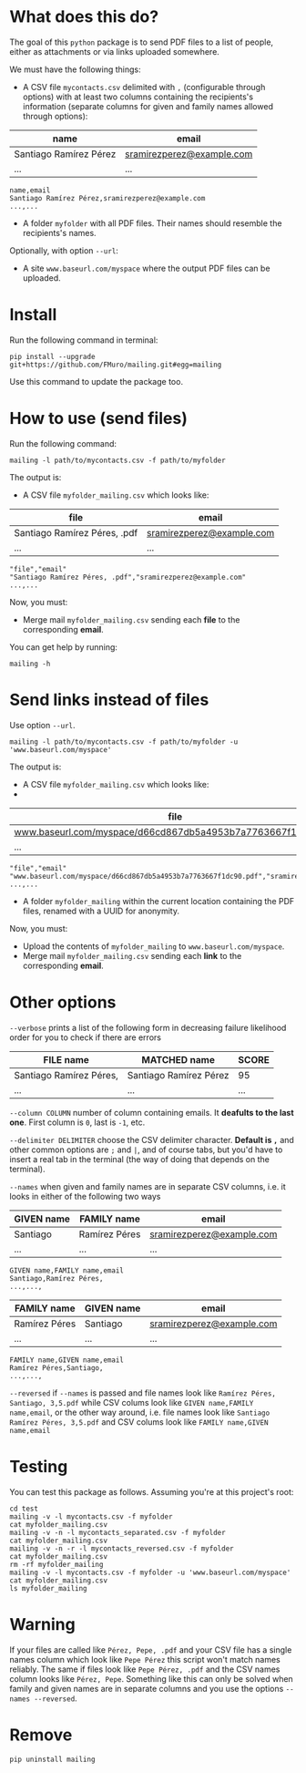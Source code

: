 # What does this do?

The goal of this `python` package is to send PDF files to a list of people, either as attachments or via links uploaded somewhere.

We must have the following things:

- A CSV file `mycontacts.csv` delimited with `,` (configurable through options) with at least two columns containing the recipients's information (separate columns for given and family names allowed through options):

| name                   | email                     |
| ---------------------- | ------------------------- |
| Santiago Ramírez Pérez | sramirezperez@example.com |
| ...                    | ...                       |

```
name,email
Santiago Ramírez Pérez,sramirezperez@example.com
...,...
```

- A folder `myfolder` with all PDF files. Their names should resemble the recipients's names.

Optionally, with option `--url`:

- A site `www.baseurl.com/myspace` where the output PDF files can be uploaded.

# Install

Run the following command in terminal:

```
pip install --upgrade git+https://github.com/FMuro/mailing.git#egg=mailing
```

Use this command to update the package too. 

# How to use (send files)

Run the following command:

```
mailing -l path/to/mycontacts.csv -f path/to/myfolder
```

The output is: 

- A CSV file `myfolder_mailing.csv` which looks like:
  
| file                         | email                     |
| ---------------------------- | ------------------------- |
| Santiago Ramírez Péres, .pdf | sramirezperez@example.com |
| ...                          | ...                       |
  
```
"file","email"
"Santiago Ramírez Péres, .pdf","sramirezperez@example.com"
...,...
```

Now, you must:

- Merge mail `myfolder_mailing.csv` sending each **file** to the corresponding **email**.

You can get help by running:

```
mailing -h
```

# Send links instead of files

Use option `--url`. 

```
mailing -l path/to/mycontacts.csv -f path/to/myfolder -u 'www.baseurl.com/myspace'
```

The output is:

- A CSV file `myfolder_mailing.csv` which looks like:
- 
| file                                                         | email                     |
| ------------------------------------------------------------ | ------------------------- |
| www.baseurl.com/myspace/d66cd867db5a4953b7a7763667f1dc90.pdf | sramirezperez@example.com |
| ...                                                          | ...                       |
  
```
"file","email"
"www.baseurl.com/myspace/d66cd867db5a4953b7a7763667f1dc90.pdf","sramirezperez@example.com"
...,...
```

- A folder `myfolder_mailing` within the current location containing the PDF files, renamed with a UUID for anonymity.

Now, you must:

- Upload the contents of `myfolder_mailing` to `www.baseurl.com/myspace`.
- Merge mail `myfolder_mailing.csv` sending each **link** to the corresponding **email**.

# Other options

`--verbose` prints a list of the following form in decreasing failure likelihood order for you to check if there are errors

| FILE name               | MATCHED name           | SCORE |
| ----------------------- | ---------------------- | ----- |
| Santiago Ramírez Péres, | Santiago Ramírez Pérez | 95    |
| ...                     | ...                    | ...   |

`--column COLUMN` number of column containing emails. It **deafults to the last one**. First column is `0`, last is `-1`, etc.

`--delimiter DELIMITER` choose the CSV delimiter character. **Default is `,`** and other common options are `;` and `|`, and of course tabs, but you'd have to insert a real tab in the terminal (the way of doing that depends on the terminal).

`--names` when given and family names are in separate CSV columns, i.e. it looks in either of the following two ways

| GIVEN name | FAMILY name   | email                     |
| ---------- | ------------- | ------------------------- |
| Santiago   | Ramírez Péres | sramirezperez@example.com |
| ...        | ...           | ...                       |

```
GIVEN name,FAMILY name,email
Santiago,Ramírez Péres,
...,...,
```

| FAMILY name   | GIVEN name | email                     |
| ------------- | ---------- | ------------------------- |
| Ramírez Péres | Santiago   | sramirezperez@example.com |
| ...           | ...        | ...                       |

```
FAMILY name,GIVEN name,email
Ramírez Péres,Santiago,
...,...,
```

`--reversed` if `--names` is passed and file names look like `Ramírez Péres, Santiago, 3,5.pdf` while CSV colums look like `GIVEN name,FAMILY name,email`, or the other way around, i.e. file names look like `Santiago Ramírez Péres, 3,5.pdf` and CSV colums look like `FAMILY name,GIVEN name,email`

# Testing

You can test this package as follows. Assuming you're at this project's root:

```
cd test
mailing -v -l mycontacts.csv -f myfolder
cat myfolder_mailing.csv
mailing -v -n -l mycontacts_separated.csv -f myfolder
cat myfolder_mailing.csv
mailing -v -n -r -l mycontacts_reversed.csv -f myfolder
cat myfolder_mailing.csv
rm -rf myfolder_mailing
mailing -v -l mycontacts.csv -f myfolder -u 'www.baseurl.com/myspace'
cat myfolder_mailing.csv
ls myfolder_mailing
```

# Warning

If your files are called like `Pérez, Pepe, .pdf` and your CSV file has a single names column which look like `Pepe Pérez` this script won't match names reliably. The same if files look like `Pepe Pérez, .pdf` and the CSV names column looks like `Pérez, Pepe`. Something like this can only be solved when family and given names are in separate columns and you use the options `--names --reversed`.

# Remove

```
pip uninstall mailing
```